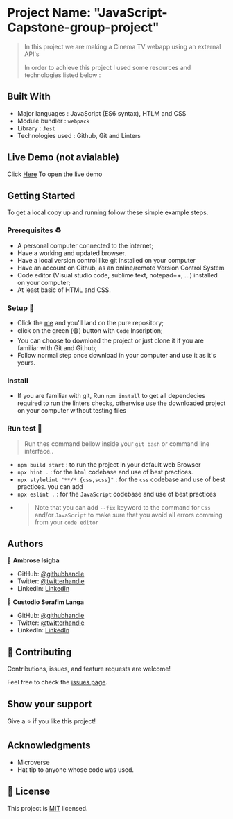 # Project Name: "JavaScript-Capstone-group-project" 

> In this project we are making a Cinema TV webapp using an external API's
>
>
> In order to achieve this project I used some resources and technologies listed below :


## Built With
- Major languages : JavaScript (ES6 syntax), HTLM and CSS
- Module bundler : `webpack`
- Library : `Jest` 
- Technologies used : Github, Git and Linters

## Live Demo (not avialable)

Click [Here]() To open the live demo

## Getting Started

To get a local copy up and running follow these simple example steps.

### Prerequisites ♻️

- A personal computer connected to the internet;
- Have a working and updated browser.
- Have a local version control like git installed on your computer
- Have an account on Github, as an online/remote Version Control System
- Code editor (Visual studio code, sublime text, notepad++, ...) installed on your computer;
- At least basic of HTML and CSS.

### Setup 🎰

- Click the [me](https://github.com/Ambrosegithub/JavaScript-Capstone-group-project) and you'll land on the pure repository;
- click on the green (🟢) button with `Code` Inscription;
- You can choose to download the project or just clone it if you are familiar with Git and Github;
- Follow normal step once download in your computer and use it as it's yours.

### Install

- If you are familiar with git, Run `npm install` to get all dependecies required to run the linters checks, otherwise use the downloaded project on your computer without testing files

### Run test 🧪

> Run thes command bellow inside your `git bash` or command line interface..

- `npm build start` : to run the project in your default web Browser
- `npx hint .` : for the `html` codebase and use of best practices.
- `npx stylelint "**/*.{css,scss}"` : for the `css` codebase and use of best practices. you can add
- `npx eslint .` : for the `JavaScript` codebase and use of best practices
- > Note that you can add `--fix` keyword to the command for `Css` and/or `JavaScript` to make sure that you avoid all errors comming from your `code editor`

## Authors

👤 **Ambrose Isigba**

- GitHub: [@githubhandle](https://github.com/Ambrosegithub
)
- Twitter: [@twitterhandle](https://twitter.com/Glorious851)
- LinkedIn: [LinkedIn](https://www.linkedin.com/in/ambrisexyz-chief-657000199/)


👤 **Custodio Serafim Langa**

- GitHub: [@githubhandle](https://github.com/looh16
)
- Twitter: [@twitterhandle](@looh16](https://twitter.com/custodiolanga1)
)
- LinkedIn: [LinkedIn]((https://www.linkedin.com/in/custodio-serafim-2a318a23a)
)




## 🤝 Contributing

Contributions, issues, and feature requests are welcome!

Feel free to check the [issues page](https://github.com/Ambrosegithub/JavaScript-Capstone-group-project/issues).

## Show your support

Give a ⭐️ if you like this project!

## Acknowledgments

- Microverse
- Hat tip to anyone whose code was used.

## 📝 License

This project is [MIT](./MIT.md) licensed.
